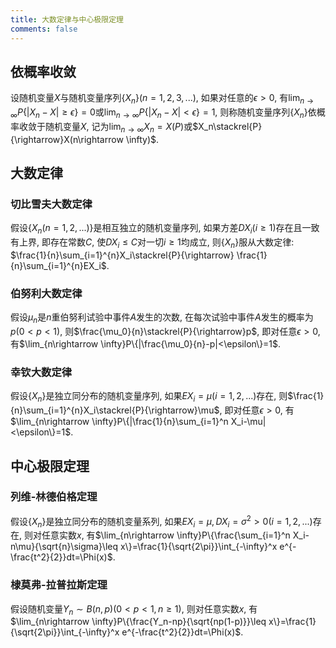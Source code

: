 ```yaml
---
title: 大数定律与中心极限定理
comments: false
---
```


## 依概率收敛

设随机变量$X$与随机变量序列$\{X_n\}(n=1, 2, 3, ...)$, 如果对任意的$\epsilon>0$, 有$\lim_{n\rightarrow \infty}P\{|X_n-X|\geq \epsilon\}=0$或$\lim_{n\rightarrow \infty}P\{|X_n-X|<\epsilon\}=1$, 则称随机变量序列$\{X_n\}$依概率收敛于随机变量$X$, 记为$\lim_{n\rightarrow \infty}X_n=X(P)$或$X_n\stackrel{P}{\rightarrow}X(n\rightarrow \infty)$.

## 大数定律

### 切比雪夫大数定律

假设$\{X_n(n=1, 2, ...)\}$是相互独立的随机变量序列, 如果方差$DX_i(i\geq 1)$存在且一致有上界, 即存在常数$C$, 使$DX_i
\leq C$对一切$i\geq 1$均成立, 则$\{X_n\}$服从大数定律: $\frac{1}{n}\sum_{i=1}^{n}X_i\stackrel{P}{\rightarrow} \frac{1}{n}\sum_{i=1}^{n}EX_i$.

### 伯努利大数定律

假设$\mu_n$是$n$重伯努利试验中事件$A$发生的次数, 在每次试验中事件$A$发生的概率为$p(0<p<1)$, 则$\frac{\mu_0}{n}\stackrel{P}{\rightarrow}p$, 即对任意$\epsilon>0$, 有$\lim_{n\rightarrow \infty}P\{|\frac{\mu_0}{n}-p|<\epsilon\}=1$.

### 幸钦大数定律

假设$\{X_n\}$是独立同分布的随机变量序列, 如果$EX_i=\mu(i=1, 2, ...)$存在, 则$\frac{1}{n}\sum_{i=1}^{n}X_i\stackrel{P}{\rightarrow}\mu$, 即对任意$\epsilon>0$, 有$\lim_{n\rightarrow \infty}P\{|\frac{1}{n}\sum_{i=1}^n X_i-\mu|<\epsilon\}=1$.

## 中心极限定理

### 列维-林德伯格定理

假设$\{X_n\}$是独立同分布的随机变量系列, 如果$EX_i=\mu, DX_i=\sigma^2>0(i=1, 2, ...)$存在, 则对任意实数$x$, 有$\lim_{n\rightarrow \infty}P\{\frac{\sum_{i=1}^n X_i-n\mu}{\sqrt{n}\sigma}\leq x\}=\frac{1}{\sqrt{2\pi}}\int_{-\infty}^x e^{-\frac{t^2}{2}}dt=\Phi(x)$.

### 棣莫弗-拉普拉斯定理

假设随机变量$Y_n\sim B(n, p)(0<p<1, n\geq 1)$, 则对任意实数$x$, 有$\lim_{n\rightarrow \infty}P\{\frac{Y_n-np}{\sqrt{np(1-p)}}\leq x\}=\frac{1}{\sqrt{2\pi}}\int_{-\infty}^x e^{-\frac{t^2}{2}}dt=\Phi(x)$.